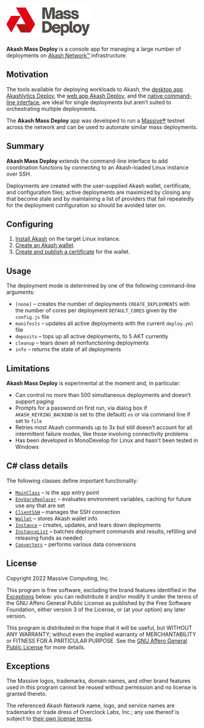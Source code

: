 # ![Akash Mass Deploy](akash-mass-deploy.png)

**Akash Mass Deploy** is a console app for managing a large number of deployments on
[Akash Network™](https://akash.network/) infrastructure.

## Motivation

The tools available for deploying workloads to Akash, the
[desktop app Akashlytics Deploy](https://github.com/Akashlytics/akashlytics-deploy), the
[web app Akash Deploy](https://github.com/spacepotahto/akash-deploy-ui), and the
[native command-line interface](https://github.com/ovrclk/akash), are ideal for single deployments
but aren’t suited to orchestrating multiple deployments.

The **Akash Mass Deploy** app was developed to run a [Massive®](https://joinmassive.com/) testnet
across the network and can be used to automate similar mass deployments.

## Summary

**Akash Mass Deploy** extends the command-line interface to add coordination functions by connecting
to an Akash-loaded Linux instance over SSH.

Deployments are created with the user-supplied Akash wallet, certificate, and configuration files;
active deployments are maximized by closing any that become stale and by maintaining a list of
providers that fail repeatedly for the deployment configuration so should be avoided later on.

## Configuring

1. [Install Akash](https://github.com/ovrclk/docs/blob/master/guides/cli.md#part-1-install-akash) on
   the target Linux instance.
2. [Create an Akash wallet](https://github.com/ovrclk/docs/blob/master/token/keplr.md).
3. [Create and publish a certificate](https://github.com/ovrclk/docs/blob/master/guides/cli.md#part-6-create-your-certificate)
   for the wallet.

## Usage

The deployment mode is determined by one of the following command-line arguments:

* `[none]`    – creates the number of deployments `CREATE_DEPLOYMENTS` with the number of cores per
                deployment `DEFAULT_CORES` given by the `config.js` file
* `manifests` – updates all active deployments with the current `deploy.yml` file
* `deposits`  – tops up all active deployments, to 5 AKT currently
* `cleanup`   – tears down all nonfunctioning deployments
* `info`      – returns the state of all deployments

## Limitations

**Akash Mass Deploy** is experimental at the moment and, in particular:

* Can control no more than 500 simultaneous deployments and doesn’t support paging
* Prompts for a password on first run, via dialog box if `AKASH_KEYRING_BACKEND` is set to (the
  default) `os` or via command line if set to `file`
* Retries most Akash commands up to 3x but still doesn’t account for all intermittent failure modes,
  like those involving connectivity problems
* Has been developed in MonoDevelop for Linux and hasn’t been tested in Windows

## C# class details

The following classes define important functionality:

* [`MainClass`](Main.cs#L9-L151)                 – is the app entry point
* [`EnvVarsReplacer`](EnvVarsReplacer.cs#L7-L41) – evaluates environment variables, caching for
                                                   future use any that are set
* [`ClientSSH`](ClientSSH.cs#L9-L94)             – manages the SSH connection
* [`Wallet`](Wallet.cs#L8-L85)                   – stores Akash wallet info
* [`Instance`](Instance.cs#L8-L602)              – creates, updates, and tears down deployments
* [`InstanceList`](InstanceList.cs#L14-L263)     – batches deployment commands and results,
                                                   refilling and releasing funds as needed
* [`Converters`](Converters.cs#L10-L104)         – performs various data conversions

## License

Copyright 2022 Massive Computing, Inc.

This program is free software, excluding the brand features identified in the
[Exceptions](#exceptions) below: you can redistribute it and/or modify it under the terms of the GNU
Affero General Public License as published by the Free Software Foundation, either version 3 of the
License, or (at your option) any later version.

This program is distributed in the hope that it will be useful, but WITHOUT ANY WARRANTY; without
even the implied warranty of MERCHANTABILITY or FITNESS FOR A PARTICULAR PURPOSE. See the
[GNU Affero General Public License](https://www.gnu.org/licenses/agpl-3.0.html) for more details.

## Exceptions

The Massive logos, trademarks, domain names, and other brand features used in this program cannot be
reused without permission and no license is granted thereto.

The referenced Akash Network name, logo, and service names are trademarks or trade dress of
Overclock Labs, Inc.; any use thereof is subject to
[their own license terms](https://akash.network/terms).
